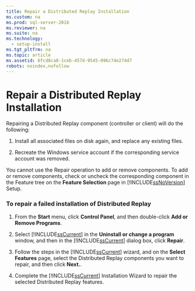 ```yaml
---
title: Repair a Distributed Replay Installation
ms.custom: na
ms.prod: sql-server-2016
ms.reviewer: na
ms.suite: na
ms.technology: 
  - setup-install
ms.tgt_pltfrm: na
ms.topic: article
ms.assetid: 6fcd8ca8-1ceb-457d-9545-096c74e274d7
robots: noindex,nofollow
---
```

# Repair a Distributed Replay Installation
  Repairing a Distributed Replay component (controller or client) will do the following:  
  
1.  Install all associated files on disk again, and replace any existing files.  
  
2.  Recreate the Windows service account if the corresponding service account was removed.  
  
 You cannot use the Repair operation to add or remove components. To add or remove components, check or uncheck the corresponding component in the Feature tree on the **Feature Selection** page in [!INCLUDE[ssNoVersion](../../Topics/TopicNameContainA/includes/ssNoVersion_md.md)] Setup.  
  
### To repair a failed installation of Distributed Replay  
  
1.  From the **Start** menu, click **Control Panel**, and then double-click **Add or Remove Programs**.  
  
2.  Select [!INCLUDE[ssCurrent](../../Topics/TopicNameContainA/includes/ssCurrent_md.md)] in the **Uninstall or change a program** window, and then in the [!INCLUDE[ssCurrent](../../Topics/TopicNameContainA/includes/ssCurrent_md.md)] dialog box, click **Repair**.  
  
3.  Follow the steps in the [!INCLUDE[ssCurrent](../../Topics/TopicNameContainA/includes/ssCurrent_md.md)] wizard, and on the **Select Features** page, select the Distributed Replay components you want to repair, and then click **Next.**.  
  
4.  Complete the [!INCLUDE[ssCurrent](../../Topics/TopicNameContainA/includes/ssCurrent_md.md)] Installation Wizard to repair the selected Distributed Replay features.  
  
  